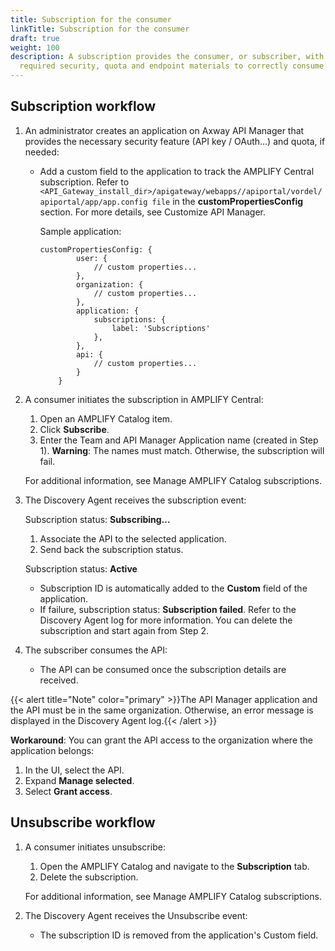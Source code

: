 ```yaml
---
title: Subscription for the consumer
linkTitle: Subscription for the consumer
draft: true
weight: 100
description: A subscription provides the consumer, or subscriber, with the
  required security, quota and endpoint materials to correctly consume the API.
---
```

## Subscription workflow

1. An administrator creates an application on Axway API Manager that provides the necessary security feature (API key / OAuth...) and quota, if needed:

    * Add a custom field to the application to track the AMPLIFY Central subscription. Refer to `<API_Gateway_install_dir>/apigateway/webapps//apiportal/vordel/apiportal/app/app.config file` in the **customPropertiesConfig** section. For more details, see Customize API Manager.

        Sample application:

        ```
        customPropertiesConfig: {
                user: {
                    // custom properties...
                },
                organization: {
                    // custom properties...
                },
                application: {
                    subscriptions: {
                        label: 'Subscriptions'
                    },
                },
                api: {
                    // custom properties...
                }
            }
        ```

2. A consumer initiates the subscription in AMPLIFY Central:

    1. Open an AMPLIFY Catalog item.
    2. Click **Subscribe**.
    3. Enter the Team and API Manager Application name (created in Step 1). **Warning**: The names must match. Otherwise, the subscription will fail.

    For additional information, see Manage AMPLIFY Catalog subscriptions.
3. The Discovery Agent receives the subscription event:

    Subscription status: **Subscribing...**

    1. Associate the API to the selected application.
    2. Send back the subscription status.

    Subscription status: **Active**

    * Subscription ID is automatically added to the **Custom** field of the application.
    * If failure, subscription status: **Subscription failed**. Refer to the Discovery Agent log for more information. You can delete the subscription and start again from Step 2.
4. The subscriber consumes the API:

    * The API can be consumed once the subscription details are received.

{{< alert title="Note" color="primary" >}}The API Manager application and the API must be in the same organization. Otherwise,  an error message is displayed in the Discovery Agent log.{{< /alert >}}

**Workaround**: You can grant the API access to the organization where the application belongs:

1. In the UI, select the API.
2. Expand **Manage selected**.
3. Select **Grant access**.

## Unsubscribe workflow

1. A consumer initiates unsubscribe:

    1. Open the AMPLIFY Catalog and navigate to the **Subscription** tab.
    2. Delete the subscription.

    For additional information, see Manage AMPLIFY Catalog subscriptions.
2. The Discovery Agent receives the Unsubscribe event:

    * The subscription ID is removed from the application's Custom field.
